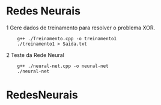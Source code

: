 # Redes Neurais
1 Gere dados de treinamento para resolver o problema XOR.
```
    g++ ./Treinamento.cpp -o treinamento1
    ./treinamento1 > Saida.txt
```
2 Teste da Rede Neural
```
    g++ ./neural-net.cpp -o neural-net
    ./neural-net
```


# RedesNeurais
